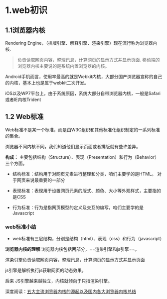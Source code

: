 # 1.web初识

## 1.1浏览器内核

Rendering Engine，（排版引擎、解释引擎、渲染引擎）现在流行称为浏览器内核.
> 负责读取网页内容，整理讯息，计算网页的显示方式并显示页面.
移动端的浏览器内核主要说的是系统内置浏览器的内核。

Android手机而言，使用率最高的就是Webkit内核，大部分国产浏览器宣称的自己的内核，基本上也是属于webkit二次开发。

iOS以及WP7平台上，由于系统原因，系统大部分自带浏览器内核，一般是Safari或者IE内核Trident

## 1.2 Web标准

Web标准不是某一个标准，而是由W3C组织和其他标准化组织制定的一系列标准的集合。

浏览器不同内核不同，我们知道他们显示页面或者排版就有些许差异。

**构成：** 主要包括结构（Structure）、表现（Presentation）和行为（Behavior）三个方面。

* 结构标准：结构用于对网页元素进行整理和分类，咱们主要学的是HTML。 对于网页来说最重要的一部分

* 表现标准：表现用于设置网页元素的版式、颜色、大小等外观样式，主要指的是CSS
* 行为标准：行为是指网页模型的定义及交互的编写，咱们主要学的是 Javascript

### web标准小结

* web标准有三层结构，分别是结构（html）、表现（css）和行为（javascript）  

**浏览器内核的理解**
浏览器内核包括两部分，==渲染引擎和js引擎==。

渲染引擎负责读取网页内容，整理讯息，计算网页的显示方式并显示页面

js引擎是解析执行js获取网页的动态效果。

后来 JS引擎越来越独立，内核就倾向于只指渲染引擎。

深度阅读：[五大主流浏览器内核的源起以及国内各大浏览器内核总结](http://blog.csdn.net/summer_15/article/details/71249203)
